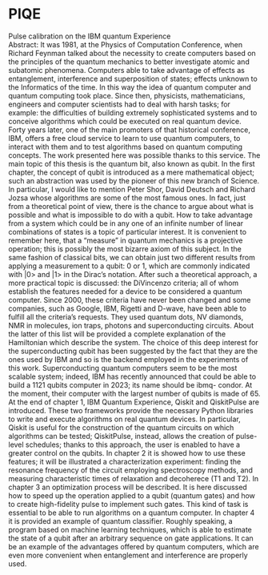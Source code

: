 # PIQE
Pulse calibration on the IBM quantum Experience  
Abstract:
It was 1981, at the Physics of Computation Conference, when Richard Feynman talked about the necessity to create computers based on the principles of the quantum mechanics to better investigate atomic and subatomic phenomena. Computers able to take advantage of effects as entanglement, interference and superposition of states; effects unknown to the Informatics of the time. In this way the idea of quantum computer and quantum computing took place. Since then, physicists, mathematicians, engineers and computer scientists had to deal with harsh tasks; for example: the difficulties of building extremely sophisticated systems and to conceive algorithms which could be executed on real quantum device. Forty years later, one of the main promoters of that historical conference, IBM, offers a free cloud service to learn to use quantum computers, to interact with them and to test algorithms based on quantum computing concepts. The work presented here was possible thanks to this service.
The main topic of this thesis is the quantum bit, also known as qubit. In the first chapter, the concept of qubit is introduced as a mere mathematical object; such an abstraction was used by the pioneer of this new branch of Science. In particular, I would like to mention Peter Shor, David Deutsch and Richard Jozsa whose algorithms are some of the most famous ones. In fact, just from a theoretical point of view, there is the chance to argue about what is possible and what is impossible to do with a qubit. How to take advantage from a system which could be in any one of an infinite number of linear combinations of states is a topic of particular interest. It is convenient to remember here, that a “measure” in quantum mechanics is a projective operation; this is possibly the most bizarre axiom of this subject. In the same fashion of classical bits, we can obtain just two different results from applying a measurement to a qubit: 0 or 1, which are commonly indicated with |0> and |1> in the Dirac’s notation. After such a theoretical approach, a more practical topic is discussed: the DiVincenzo criteria; all of whom establish the features needed for a device to be considered a quantum computer. Since 2000, these criteria have never been changed and some companies, such as Google, IBM, Rigetti and D-wave, have been able to fulfill all the criteria’s requests. They used quantum dots, NV diamonds, NMR in molecules, ion traps, photons and superconducting circuits. About the latter of this list will be provided a complete explanation of the Hamiltonian which describe the system. The choice of this deep interest for the superconducting qubit has been suggested by the fact that they are the ones used by IBM and so is the backend employed in the experiments of this work. Superconducting quantum computers seem to be the most scalable system; indeed, IBM has recently announced that could be able to build a 1121 qubits computer in 2023; its name should be ibmq- condor. At the moment, their computer with the largest number of qubits is made of 65.
At the end of chapter 1, IBM Quantum Experience, Qiskit and QiskitPulse are introduced. These two frameworks provide the necessary Python libraries to write and execute algorithms on real quantum devices. In particular, Qiskit is useful for the construction of the quantum circuits on which algorithms can be tested; QiskitPulse, instead, allows the creation of pulse-level schedules; thanks to this approach, the user is enabled to have a greater control on the qubits. In chapter 2 it is showed how to use these features; it will be illustrated a characterization experiment: finding the resonance frequency of the circuit employing spectroscopy methods, and measuring characteristic times of relaxation and decoherece (T1 and T2).
In chapter 3 an optimization process will be described. It is here discussed how to speed up the operation applied to a qubit (quantum gates) and how to create high-fidelity pulse to implement such gates. This kind of task is essential to be able to run algorithms on a quantum computer.
In chapter 4 it is provided an example of quantum classifier. Roughly speaking, a program based on machine learning techniques, which is able to estimate the state of a qubit after an arbitrary sequence
on gate applications. It can be an example of the advantages offered by quantum computers, which are even more convenient when entanglement and interference are properly used.
